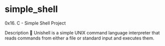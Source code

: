 # simple_shell
0x16. C - Simple Shell Project

Description 💬
Unishell is a simple UNIX command language interpreter that reads commands from either a file or standard input and executes them.
